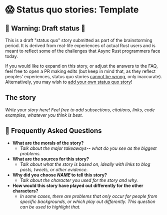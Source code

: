 # 😱 Status quo stories: Template

## 🚧 Warning: Draft status 🚧

This is a draft "status quo" story submitted as part of the brainstorming period. It is derived from real-life experiences of actual Rust users and is meant to reflect some of the challenges that Async Rust programmers face today. 

If you would like to expand on this story, or adjust the answers to the FAQ, feel free to open a PR making edits (but keep in mind that, as they reflect peoples' experiences, status quo stories [cannot be wrong], only inaccurate). Alternatively, you may wish to [add your own status quo story][htvsq]!

## The story

*Write your story here! Feel free to add subsections, citations, links, code examples, whatever you think is best.*

## 🤔 Frequently Asked Questions

* **What are the morals of the story?**
    * *Talk about the major takeaways-- what do you see as the biggest problems.*
* **What are the sources for this story?**
    * *Talk about what the story is based on, ideally with links to blog posts, tweets, or other evidence.*
* **Why did you choose *NAME* to tell this story?**
    * *Talk about the character you used for the story and why.*
* **How would this story have played out differently for the other characters?**
    * *In some cases, there are problems that only occur for people from specific backgrounds, or which play out differently. This question can be used to highlight that.*

[character]: ../characters.md
[status quo stories]: ./status_quo.md
[Alan]: ../characters/alan.md
[Grace]: ../characters/grace.md
[Niklaus]: ../characters/niklaus.md
[Barbara]: ../characters/barbara.md
[applications]: ../applications.md
[htvsq]: ../how_to_vision/status_quo.md
[cannot be wrong]: ../how_to_vision/comment.md#comment-to-understand-or-improve-not-to-negate-or-dissuade
